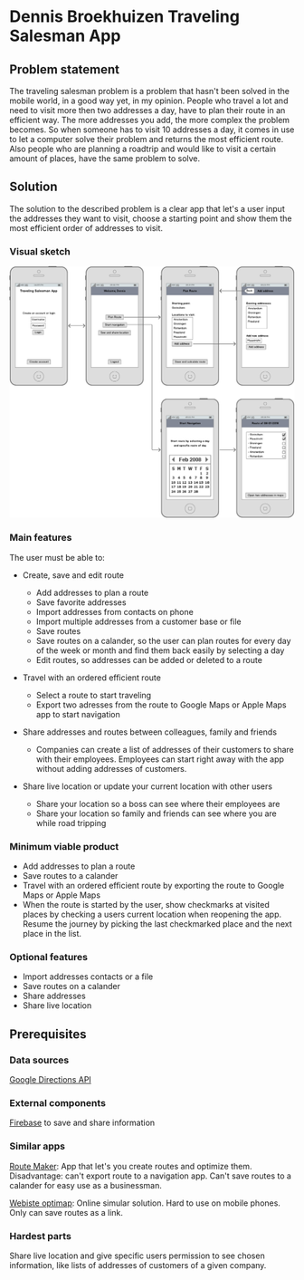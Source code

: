 # Dennis Broekhuizen Traveling Salesman App

## Problem statement
The traveling salesman problem is a problem that hasn't been solved in the mobile world, in a good way yet, in my opinion. People who travel a lot and need to visit more then two addresses a day, have to plan their route in an efficient way. The more addresses you add, the more complex the problem becomes. So when someone has to visit 10 addresses a day, it comes in use to let a computer solve their problem and returns the most efficient route. Also people who are planning a roadtrip and would like to visit a certain amount of places, have the same problem to solve.

## Solution
The solution to the described problem is a clear app that let's a user input the addresses they want to visit, choose a starting point and show them the most efficient order of addresses to visit.

### Visual sketch
![alt text](https://raw.githubusercontent.com/DennisBroekhuizen/DennisBroekhuizen-FinalProject-TravelingSalesman/master/TravelingSalesmanApp.png)

### Main features
The user must be able to:
* Create, save and edit route
  * Add addresses to plan a route
  * Save favorite addresses
  * Import addresses from contacts on phone
  * Import multiple addresses from a customer base or file
  * Save routes
  * Save routes on a calander, so the user can plan routes for every day of the week or month and find them back easily by selecting a day
  * Edit routes, so addresses can be added or deleted to a route

* Travel with an ordered efficient route
  * Select a route to start traveling
  * Export two adresses from the route to Google Maps or Apple Maps app to start navigation

* Share addresses and routes between colleagues, family and friends
  * Companies can create a list of addresses of their customers to share with their employees. Employees can start right away with the app without adding addresses of customers.

* Share live location or update your current location with other users
  * Share your location so a boss can see where their employees are
  * Share your location so family and friends can see where you are while road tripping

### Minimum viable product
* Add addresses to plan a route
* Save routes to a calander
* Travel with an ordered efficient route by exporting the route to Google Maps or Apple Maps
* When the route is started by the user, show checkmarks at visited places by checking a users current location when reopening the app. Resume the journey by picking the last checkmarked place and the next place in the list.

### Optional features
* Import addresses contacts or a file
* Save routes on a calander
* Share addresses
* Share live location

## Prerequisites

### Data sources
[Google Directions API](https://developers.google.com/maps/documentation/directions/intro#Waypoints)

### External components
[Firebase](https://firebase.google.com/) to save and share information

### Similar apps
[Route Maker](https://itunes.apple.com/nl/app/route-maker-route-planner/id966111128?mt=8):
App that let's you create routes and optimize them. Disadvantage: can't export route to a navigation app. Can't save routes to a calander for easy use as a businessman.

[Webiste optimap](http://www.gebweb.net/optimap/):
Online simular solution. Hard to use on mobile phones. Only can save routes as a link. 

### Hardest parts
Share live location and give specific users permission to see chosen information, like lists of addresses of customers of a given company.

